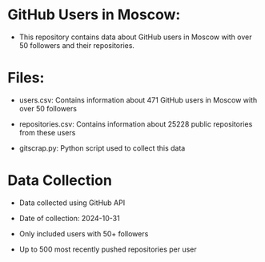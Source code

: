 # GitHub Users in Moscow:

- This repository contains data about GitHub users in Moscow with over 50 followers and their repositories.

# Files:

- users.csv: Contains information about 471 GitHub users in Moscow with over 50 followers

- repositories.csv: Contains information about 25228 public repositories from these users

- gitscrap.py: Python script used to collect this data

# Data Collection

- Data collected using GitHub API

- Date of collection: 2024-10-31

- Only included users with 50+ followers

- Up to 500 most recently pushed repositories per user
